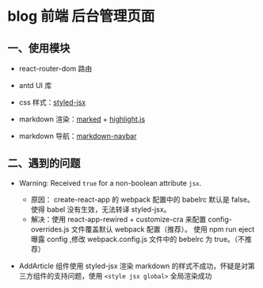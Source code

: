 # blog 前端 后台管理页面

## 一、使用模块

- react-router-dom 路由

- antd UI 库

- css 样式：[styled-jsx](https://juejin.im/post/5b3dd2d25188251b193d2d7e)

- markdown 渲染：[marked](https://github.com/markedjs/marked) + [highlight.js](https://github.com/highlightjs/highlight.js)

- markdown 导航：[markdown-navbar](https://github.com/parksben/markdown-navbar)

## 二、遇到的问题

- Warning: Received `true` for a non-boolean attribute `jsx`.
  + 原因： create-react-app 的 webpack 配置中的 babelrc 默认是 false。使得 babel 没有生效，无法转译 styled-jsx。
  + 解决：使用 react-app-rewired + customize-cra 来配置 config-overrides.js 文件覆盖默认 webpack 配置（推荐）。
    使用 npm run eject 曝露 config ,修改 webpack.config.js 文件中的 bebelrc 为 true。（不推荐）
  
- AddArticle 组件使用 styled-jsx 渲染 markdown 的样式不成功，怀疑是对第三方组件的支持问题，使用 `<style jsx global>` 全局渲染成功
